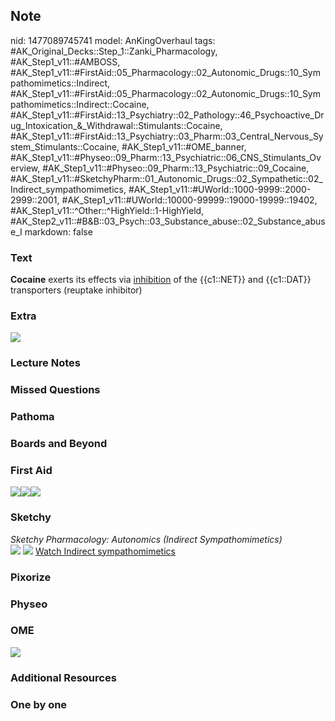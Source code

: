 ## Note
nid: 1477089745741
model: AnKingOverhaul
tags: #AK_Original_Decks::Step_1::Zanki_Pharmacology, #AK_Step1_v11::#AMBOSS, #AK_Step1_v11::#FirstAid::05_Pharmacology::02_Autonomic_Drugs::10_Sympathomimetics::Indirect, #AK_Step1_v11::#FirstAid::05_Pharmacology::02_Autonomic_Drugs::10_Sympathomimetics::Indirect::Cocaine, #AK_Step1_v11::#FirstAid::13_Psychiatry::02_Pathology::46_Psychoactive_Drug_Intoxication_&_Withdrawal::Stimulants::Cocaine, #AK_Step1_v11::#FirstAid::13_Psychiatry::03_Pharm::03_Central_Nervous_System_Stimulants::Cocaine, #AK_Step1_v11::#OME_banner, #AK_Step1_v11::#Physeo::09_Pharm::13_Psychiatric::06_CNS_Stimulants_Overview, #AK_Step1_v11::#Physeo::09_Pharm::13_Psychiatric::09_Cocaine, #AK_Step1_v11::#SketchyPharm::01_Autonomic_Drugs::02_Sympathetic::02_Indirect_sympathomimetics, #AK_Step1_v11::#UWorld::1000-9999::2000-2999::2001, #AK_Step1_v11::#UWorld::10000-99999::19000-19999::19402, #AK_Step1_v11::^Other::^HighYield::1-HighYield, #AK_Step2_v11::#B&B::03_Psych::03_Substance_abuse::02_Substance_abuse_I
markdown: false

### Text
<div>
  <b>Cocaine</b> exerts its effects via <u>inhibition</u> of the
  {{c1::NET}} and {{c1::DAT}} transporters (reuptake inhibitor)
</div>

### Extra
<img src="paste-147145579561447.jpg">

### Lecture Notes


### Missed Questions


### Pathoma


### Boards and Beyond


### First Aid
<img src="paste-135420318842883.jpg"><img src=
"paste-606153029451779.jpg"><img src="paste-41278930681859.jpg">

### Sketchy
<div>
  <i>Sketchy Pharmacology: Autonomics (Indirect
  Sympathomimetics)</i>
</div><img src=
"Screen%20Shot%202019-09-05%20at%205.27.56%20PM.png"> <img src=
"Screen%20Shot%202019-09-23%20at%209.12.38%20AM.png"> <a href=
"https://dashboard.sketchy.com/study/medical/courses/medical-pharmacology/units/medical-pharmacology-autonomic-drugs/videos/medical-pharmacology-autonomic-drugs-sympathetic-indirect-sympathomimetics?utm_source=anki&utm_medium=partnership&utm_campaign=february_update&utm_content=medical">
Watch Indirect sympathomimetics</a>

### Pixorize


### Physeo


### OME
<div class="ome-widget">
  <a href="https://onlinemeded.org?ref=anki"><img src=
  "_OME_AnkiFlashcards_General_7.png"></a>
</div>

### Additional Resources


### One by one

